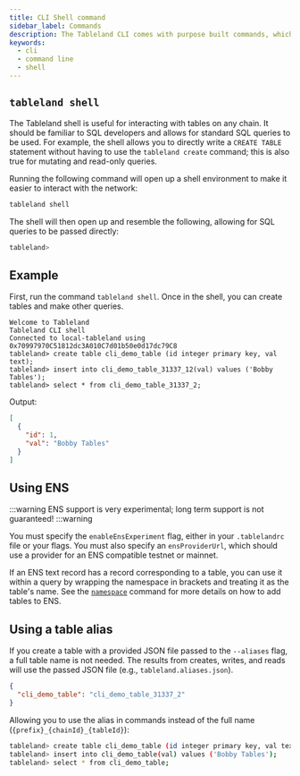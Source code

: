 ```yaml
---
title: CLI Shell command
sidebar_label: Commands
description: The Tableland CLI comes with purpose built commands, which slightly differs from the convention in other clients.
keywords:
  - cli
  - command line
  - shell
---
```


## `tableland shell`

The Tableland shell is useful for interacting with tables on any chain. It should be familiar to SQL developers and allows for standard SQL queries to be used. For example, the shell allows you to directly write a `CREATE TABLE` statement without having to use the `tableland create` command; this is also true for mutating and read-only queries.

Running the following command will open up a shell environment to make it easier to interact with the network:

```bash
tableland shell
```

The shell will then open up and resemble the following, allowing for SQL queries to be passed directly:

```bash
tableland>
```

## Example

First, run the command `tableland shell`. Once in the shell, you can create tables and make other queries.

```shell
Welcome to Tableland
Tableland CLI shell
Connected to local-tableland using 0x70997970C51812dc3A010C7d01b50e0d17dc79C8
tableland> create table cli_demo_table (id integer primary key, val text);
tableland> insert into cli_demo_table_31337_12(val) values ('Bobby Tables');
tableland> select * from cli_demo_table_31337_2;
```

Output:

```json
[
  {
    "id": 1,
    "val": "Bobby Tables"
  }
]
```

## Using ENS

:::warning
ENS support is very experimental; long term support is not guaranteed!
:::warning

You must specify the `enableEnsExperiment` flag, either in your `.tablelandrc` file or your flags. You must also specify an `ensProviderUrl`, which should use a provider for an ENS compatible testnet or mainnet.

If an ENS text record has a record corresponding to a table, you can use it within a query by wrapping the namespace in brackets and treating it as the table's name. See the [`namespace`](/cli/namespace) command for more details on how to add tables to ENS.

## Using a table alias

If you create a table with a provided JSON file passed to the `--aliases` flag, a full table name is not needed. The results from creates, writes, and reads will use the passed JSON file (e.g., `tableland.aliases.json`).

```json title="./tableland.aliases.json"
{
  "cli_demo_table": "cli_demo_table_31337_2"
}
```

Allowing you to use the alias in commands instead of the full name (`{prefix}_{chainId}_{tableId}`):

```bash
tableland> create table cli_demo_table (id integer primary key, val text);
tableland> insert into cli_demo_table(val) values ('Bobby Tables');
tableland> select * from cli_demo_table;
```
